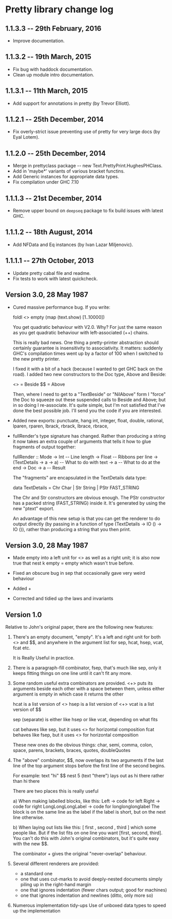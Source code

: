 # Pretty library change log

## 1.1.3.3 -- 29th February, 2016

* Improve documentation.

## 1.1.3.2 -- 19th March, 2015

* Fix bug with haddock documentation.
* Clean up module intro documentation.

## 1.1.3.1 -- 11th March, 2015

* Add support for annotations in pretty (by Trevor Elliott).

## 1.1.2.1 -- 25th December, 2014

* Fix overly-strict issue preventing use of pretty for very large
  docs (by Eyal Lotem).

## 1.1.2.0 -- 25th December, 2014

* Merge in prettyclass package -- new Text.PrettyPrint.HughesPHClass.
* Add in 'maybe\*' variants of various bracket functins.
* Add Generic instances for appropriate data types.
* Fix compilation under GHC 7.10

## 1.1.1.3 -- 21st December, 2014

* Remove upper bound on `deepseq` package to fix build issues with
  latest GHC.

## 1.1.1.2 -- 18th August, 2014

* Add NFData and Eq instances (by Ivan Lazar Miljenovic).

## 1.1.1.1 -- 27th October, 2013

* Update pretty cabal file and readme.
* Fix tests to work with latest quickcheck.

## Version 3.0, 28 May 1987

* Cured massive performance bug. If you write:

    foldl <> empty (map (text.show) [1..10000])

  You get quadratic behaviour with V2.0. Why? For just the same
  reason as you get quadratic behaviour with left-associated (++)
  chains.

  This is really bad news. One thing a pretty-printer abstraction
  should certainly guarantee is insensitivity to associativity. It
  matters: suddenly GHC's compilation times went up by a factor of
  100 when I switched to the new pretty printer.
  
  I fixed it with a bit of a hack (because I wanted to get GHC back
  on the road). I added two new constructors to the Doc type, Above
  and Beside:
  
    <> = Beside
    $$ = Above
  
  Then, where I need to get to a "TextBeside" or "NilAbove" form I
  "force" the Doc to squeeze out these suspended calls to Beside and
  Above; but in so doing I re-associate. It's quite simple, but I'm
  not satisfied that I've done the best possible job. I'll send you
  the code if you are interested.

* Added new exports:
    punctuate, hang
    int, integer, float, double, rational,
    lparen, rparen, lbrack, rbrack, lbrace, rbrace,

* fullRender's type signature has changed. Rather than producing a
  string it now takes an extra couple of arguments that tells it how
  to glue fragments of output together:

    fullRender :: Mode
               -> Int                       -- Line length
               -> Float                     -- Ribbons per line
               -> (TextDetails -> a -> a)   -- What to do with text
               -> a                         -- What to do at the end
               -> Doc
               -> a                         -- Result

  The "fragments" are encapsulated in the TextDetails data type:

    data TextDetails = Chr  Char
                     | Str  String
                     | PStr FAST_STRING

  The Chr and Str constructors are obvious enough. The PStr
  constructor has a packed string (FAST_STRING) inside it. It's
  generated by using the new "ptext" export.

  An advantage of this new setup is that you can get the renderer to
  do output directly (by passing in a function of type (TextDetails
  -> IO () -> IO ()), rather than producing a string that you then
  print.

## Version 3.0, 28 May 1987

* Made empty into a left unit for <> as well as a right unit;
  it is also now true that
    nest k empty = empty
  which wasn't true before.

* Fixed an obscure bug in sep that occasionally gave very weird behaviour

* Added $+$

* Corrected and tidied up the laws and invariants

## Version 1.0

Relative to John's original paper, there are the following new features:

1. There's an empty document, "empty". It's a left and right unit for
   both <> and $$, and anywhere in the argument list for
   sep, hcat, hsep, vcat, fcat etc.

   It is Really Useful in practice.

2. There is a paragraph-fill combinator, fsep, that's much like sep,
   only it keeps fitting things on one line until it can't fit any more.

3. Some random useful extra combinators are provided.
     <+> puts its arguments beside each other with a space between them,
         unless either argument is empty in which case it returns the other


     hcat is a list version of <>
     hsep is a list version of <+>
     vcat is a list version of $$

     sep (separate) is either like hsep or like vcat, depending on what fits

     cat  behaves like sep,  but it uses <> for horizontal composition
     fcat behaves like fsep, but it uses <> for horizontal composition

     These new ones do the obvious things:
       char, semi, comma, colon, space,
       parens, brackets, braces,
       quotes, doubleQuotes

4. The "above" combinator, $$, now overlaps its two arguments if the
   last line of the top argument stops before the first line of the
   second begins.

     For example:  text "hi" $$ nest 5 (text "there")
     lays out as
                   hi   there
     rather than
                   hi
                        there

   There are two places this is really useful

     a) When making labelled blocks, like this:
            Left ->   code for left
            Right ->  code for right
            LongLongLongLabel ->
                      code for longlonglonglabel
        The block is on the same line as the label if the label is
        short, but on the next line otherwise.

     b) When laying out lists like this:
            [ first
            , second
            , third
            ]
        which some people like. But if the list fits on one line you
        want [first, second, third]. You can't do this with John's
        original combinators, but it's quite easy with the new $$.

   The combinator $+$ gives the original "never-overlap" behaviour.

5. Several different renderers are provided:
     * a standard one
     * one that uses cut-marks to avoid deeply-nested documents
       simply piling up in the right-hand margin
     * one that ignores indentation (fewer chars output; good for machines)
     * one that ignores indentation and newlines (ditto, only more so)

6. Numerous implementation tidy-ups
   Use of unboxed data types to speed up the implementation

